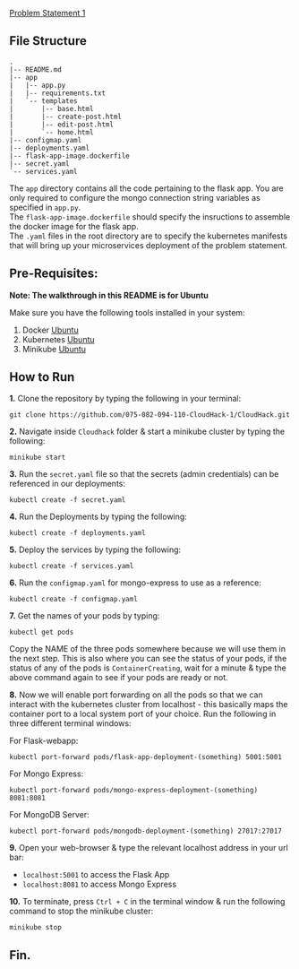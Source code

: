 
[Problem Statement 1](https://github.com/Teaching-Assistants-of-Cloud-Computing/CloudHack/tree/master/Problem%20Statement%201)

## File Structure
```
.
|-- README.md
|-- app
|   |-- app.py
|   |-- requirements.txt
|   `-- templates
|       |-- base.html
|       |-- create-post.html
|       |-- edit-post.html
|       `-- home.html
|-- configmap.yaml
|-- deployments.yaml
|-- flask-app-image.dockerfile
|-- secret.yaml
`-- services.yaml
```
The `app` directory contains all the code pertaining to the flask app. You are only required to configure the mongo connection string variables as specified in `app.py`.  
The `flask-app-image.dockerfile` should specify the insructions to assemble the docker image for the flask app.  
The `.yaml` files in the root directory are to specify the kubernetes manifests that will bring up your microservices deployment of the problem statement.

## Pre-Requisites:

**Note: The walkthrough in this README is for Ubuntu**

Make sure you have the following tools installed in your system:
1. Docker [Ubuntu](https://docs.docker.com/engine/install/ubuntu/#:~:text=Install%20from%20a%20package&text=Go%20to%20https%3A%2F%2Fdownload,version%20you%20want%20to%20install) 
2. Kubernetes [Ubuntu](https://kubernetes.io/docs/tasks/tools/install-kubectl-linux/)
3. Minikube [Ubuntu](https://minikube.sigs.k8s.io/docs/start/)

## How to Run
**1.** Clone the repository by typing the following in your terminal:
```
git clone https://github.com/075-082-094-110-CloudHack-1/CloudHack.git
```
**2.** Navigate inside `Cloudhack` folder & start a minikube cluster by typing the following:
```
minikube start
```
**3.** Run the `secret.yaml` file so that the secrets (admin credentials) can be referenced in our deployments:
```
kubectl create -f secret.yaml
```
**4.** Run the Deployments by typing the following: 
```
kubectl create -f deployments.yaml
```
**5.** Deploy the services by typing the following:
```
kubectl create -f services.yaml
```
**6.** Run the `configmap.yaml` for mongo-express to use as a reference: 
```
kubectl create -f configmap.yaml
```
**7.** Get the names of your pods by typing:
```
kubectl get pods
```
Copy the NAME of the three pods somewhere because we will use them in the next step. This is also where you can see the status of your pods, if the status of any of the pods is `ContainerCreating`, wait for a minute & type the above command again to see if your pods are ready or not. 

**8.** Now we will enable port forwarding on all the pods so that we can interact with the kubernetes cluster from localhost - this basically maps the container port to a local system port of your choice. Run the following in three different terminal windows:

For Flask-webapp:
```
kubectl port-forward pods/flask-app-deployment-(something) 5001:5001
```
For Mongo Express:
```
kubectl port-forward pods/mongo-express-deployment-(something) 8081:8081
```
For MongoDB Server:
```
kubectl port-forward pods/mongodb-deployment-(something) 27017:27017
```

**9.** Open your web-browser & type the relevant localhost address in your url bar: 
- `localhost:5001` to access the Flask App
- `localhost:8081` to access Mongo Express

**10.** To terminate, press `Ctrl + C` in the terminal window & run the following command to stop the minikube cluster:
```
minikube stop
```

## Fin.
